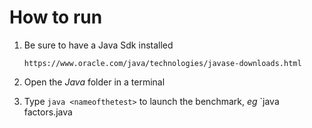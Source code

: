 # How to run

1. Be sure to have a Java Sdk installed
  
   ```
   https://www.oracle.com/java/technologies/javase-downloads.html
   ```
   
2. Open the *Java* folder in a terminal
3. Type `java <nameofthetest>` to launch the benchmark, *eg* `java factors.java

